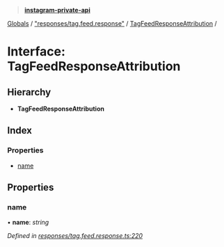> **[instagram-private-api](../README.md)**

[Globals](../README.md) / ["responses/tag.feed.response"](../modules/_responses_tag_feed_response_.md) / [TagFeedResponseAttribution](_responses_tag_feed_response_.tagfeedresponseattribution.md) /

# Interface: TagFeedResponseAttribution

## Hierarchy

* **TagFeedResponseAttribution**

## Index

### Properties

* [name](_responses_tag_feed_response_.tagfeedresponseattribution.md#name)

## Properties

###  name

• **name**: *string*

*Defined in [responses/tag.feed.response.ts:220](https://github.com/dilame/instagram-private-api/blob/01eb399/src/responses/tag.feed.response.ts#L220)*